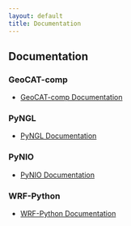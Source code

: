 ```yaml
---
layout: default
title: Documentation
---
```


## Documentation

### GeoCAT-comp
* [GeoCAT-comp Documentation](https://geocat-comp.readthedocs.io/)

### PyNGL
* [PyNGL Documentation](https://www.pyngl.ucar.edu/)

### PyNIO
* [PyNIO Documentation](https://www.pyngl.ucar.edu/Nio.shtml)

### WRF-Python
* [WRF-Python Documentation](https://wrf-python.readthedocs.io/en/latest/)
